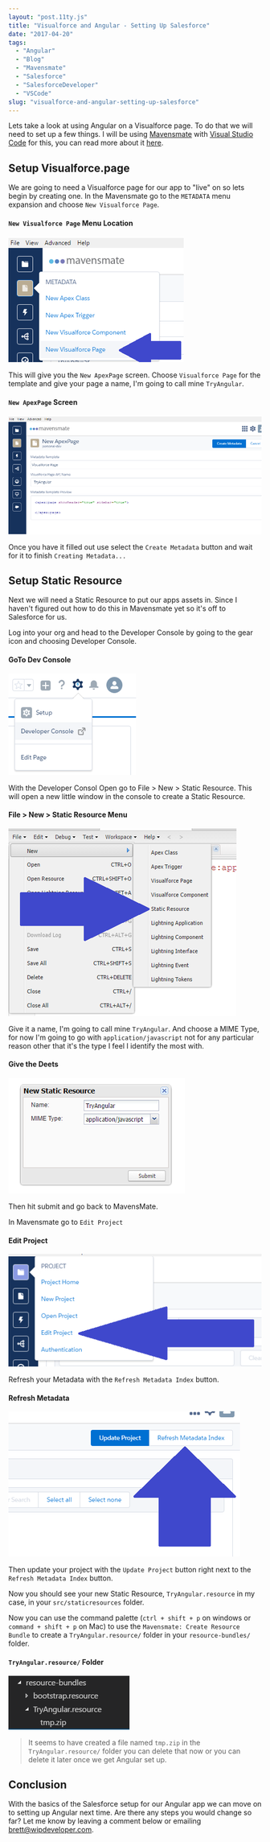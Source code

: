 ```yaml
---
layout: "post.11ty.js"
title: "Visualforce and Angular - Setting Up Salesforce"
date: "2017-04-20"
tags: 
  - "Angular"
  - "Blog"
  - "Mavensmate"
  - "Salesforce"
  - "SalesforceDeveloper"
  - "VSCode"
slug: "visualforce-and-angular-setting-up-salesforce"
---
```


Lets take a look at using Angular on a Visualforce page. To do that we will need to set up a few things. I will be using [Mavensmate](http://mavensmate.com/) with [Visual Studio Code](https://code.visualstudio.com/) for this, you can read more about it [here](/2016/10/28/visual-studio-code-with-mavensmate/).

## Setup Visualforce.page

We are going to need a Visualforce page for our app to "live" on so lets begin by creating one. In the Mavensmate go to the `METADATA` menu expansion and choose `New Visualforce Page`.

#### `New Visualforce Page` Menu Location

![New Visualforce Page](images/angular-with-visualforce-001.png)

This will give you the `New ApexPage` screen. Choose `Visualforce Page` for the template and give your page a name, I'm going to call mine `TryAngular`.

#### `New ApexPage` Screen

![New ApexPage](images/angular-with-visualforce-011.png)

Once you have it filled out use select the `Create Metadata` button and wait for it to finish `Creating Metadata...`

## Setup Static Resource

Next we will need a Static Resource to put our apps assets in. Since I haven't figured out how to do this in Mavensmate yet so it's off to Salesforce for us.

Log into your org and head to the Developer Console by going to the gear icon and choosing Developer Console.

#### GoTo Dev Console

![GoTo Dev Console](images/angular-with-visualforce-021.png)

With the Developer Consol Open go to File > New > Static Resource. This will open a new little window in the console to create a Static Resource.

#### File > New > Static Resource Menu

![File > New > Static Resource Menu](images/angular-with-visualforce-031.png)

Give it a name, I'm going to call mine `TryAngular`. And choose a MIME Type, for now I'm going to go with `application/javascript` not for any particular reason other that it's the type I feel I identify the most with.

#### Give the Deets

![Give the Deets](images/angular-with-visualforce-041.png)

Then hit submit and go back to MavensMate.

In Mavensmate go to `Edit Project`

#### Edit Project

![Edit Project](images/angular-with-visualforce-051.png)

Refresh your Metadata with the `Refresh Metadata Index` button.

#### Refresh Metadata

![Refresh Metadata](images/angular-with-visualforce-061.png)

Then update your project with the `Update Project` button right next to the `Refresh Metadata Index` button.

Now you should see your new Static Resource, `TryAngular.resource` in my case, in your `src/staticresources` folder.

Now you can use the command palette (`ctrl + shift + p` on windows or `command + shift + p` on Mac) to use the `Mavensmate: Create Resource Bundle` to create a `TryAngular.resource/` folder in your `resource-bundles/` folder.

#### `TryAngular.resource/` Folder

![TryAngular.resource Folder](images/angular-with-visualforce-071.png)

> It seems to have created a file named `tmp.zip` in the `TryAngular.resource/` folder you can delete that now or you can delete it later once we get Angular set up.

## Conclusion

With the basics of the Salesforce setup for our Angular app we can move on to setting up Angular next time. Are there any steps you would change so far? Let me know by leaving a comment below or emailing [brett@wipdeveloper.com](mailto:brett@wipdeveloper.com).
